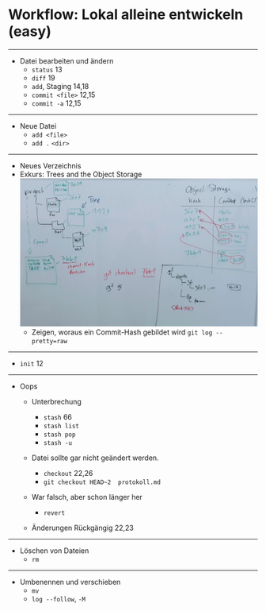 # Workflow: Lokal alleine entwickeln (easy)
_________________________________________

 * Datei bearbeiten und ändern
   - `status` 13
   - `diff` 19
   - `add`, Staging 14,18
   - `commit <file>` 12,15
   - `commit -a` 12,15
_________________________________________

 * Neue Datei
   - `add <file>`
   - `add .` `<dir>`
_________________________________________

 * Neues Verzeichnis
 * Exkurs: Trees and the Object Storage
    ![Trees and the Object Storage](abb/trees-and-object-storage.jpg)
   - Zeigen, woraus ein Commit-Hash gebildet wird
     `git log --pretty=raw`
_________________________________________

 * `init` 12
_________________________________________

 * Oops
   - Unterbrechung
     - `stash` 66
     - `stash list`
     - `stash pop`
     - `stash -u`

   - Datei sollte gar nicht geändert werden.
     - `checkout` 22,26
     - `git checkout HEAD~2  protokoll.md`
   - War falsch, aber schon länger her
     - `revert`
   - Änderungen Rückgängig 22,23
_________________________________________

 * Löschen von Dateien
   - `rm`
_________________________________________

 * Umbenennen und verschieben
   - `mv`
   - `log --follow`, `-M`

